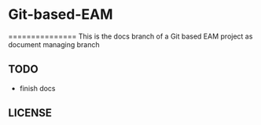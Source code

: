 # Git-based-EAM

===============
This is the docs branch of a Git based EAM project as document managing branch

TODO
----
* finish docs

LICENSE
-------

